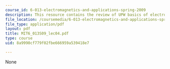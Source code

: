 ```yaml
---
course_id: 6-013-electromagnetics-and-applications-spring-2009
description: This resource contains the review of UPW basics of electromagnetics.
file_location: /coursemedia/6-013-electromagnetics-and-applications-spring-2009/8a9990cf779f02fbe666959a539418e7_MIT6_013S09_lec04.pdf
file_type: application/pdf
layout: pdf
title: MIT6_013S09_lec04.pdf
type: course
uid: 8a9990cf779f02fbe666959a539418e7

---
```

None